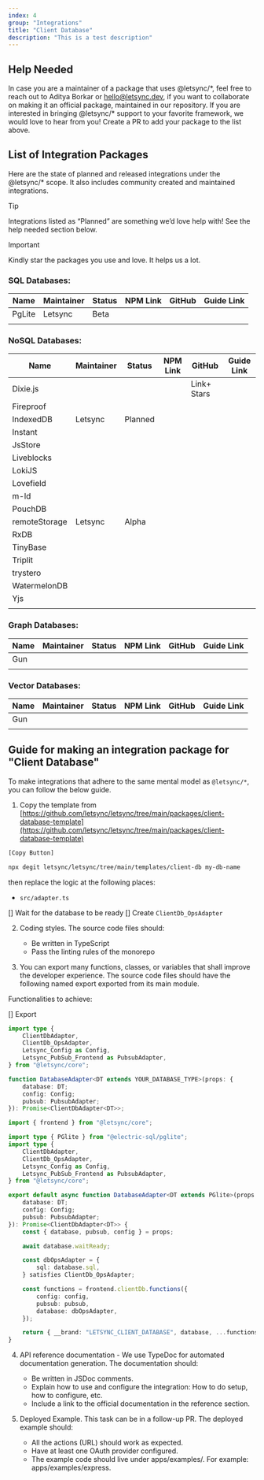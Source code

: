 ```yaml
---
index: 4
group: "Integrations"
title: "Client Database"
description: "This is a test description"
---
```


## Help Needed

In case you are a maintainer of a package that uses @letsync/\*, feel free to reach out to Aditya Borkar or hello@letsync.dev, if you want to collaborate on making it an official package, maintained in our repository. If you are interested in bringing @letsync/\* support to your favorite framework, we would love to hear from you! Create a PR to add your package to the list above.

## List of Integration Packages

Here are the state of planned and released integrations under the @letsync/\* scope. It also includes community created and maintained integrations.

> [!TIP]
> Integrations listed as “Planned” are something we’d love help with! See the help needed section below.

> [!IMPORTANT]
> Kindly star the packages you use and love. It helps us a lot.

### SQL Databases:

| Name   | Maintainer | Status | NPM Link | GitHub | Guide Link |
| ------ | ---------- | ------ | -------- | ------ | ---------- |
| PgLite | Letsync    | Beta   |          |        |            |
|        |            |        |          |        |            |

### NoSQL Databases:

| Name          | Maintainer | Status  | NPM Link | GitHub      | Guide Link |
| ------------- | ---------- | ------- | -------- | ----------- | ---------- |
| Dixie.js      |            |         |          | Link+ Stars |            |
| Fireproof     |            |         |          |             |            |
| IndexedDB     | Letsync    | Planned |          |             |            |
| Instant       |            |         |          |             |            |
| JsStore       |            |         |          |             |            |
| Liveblocks    |            |         |          |             |            |
| LokiJS        |            |         |          |             |            |
| Lovefield     |            |         |          |             |            |
| m-ld          |            |         |          |             |            |
| PouchDB       |            |         |          |             |            |
| remoteStorage | Letsync    | Alpha   |          |             |            |
| RxDB          |            |         |          |             |            |
| TinyBase      |            |         |          |             |            |
| Triplit       |            |         |          |             |            |
| trystero      |            |         |          |             |            |
| WatermelonDB  |            |         |          |             |            |
| Yjs           |            |         |          |             |            |
|               |            |         |          |             |            |

### Graph Databases:

| Name | Maintainer | Status | NPM Link | GitHub | Guide Link |
| ---- | ---------- | ------ | -------- | ------ | ---------- |
| Gun  |            |        |          |        |            |
|      |            |        |          |        |            |

### Vector Databases:

| Name | Maintainer | Status | NPM Link | GitHub | Guide Link |
| ---- | ---------- | ------ | -------- | ------ | ---------- |
| Gun  |            |        |          |        |            |
|      |            |        |          |        |            |

## Guide for making an integration package for "Client Database"

To make integrations that adhere to the same mental model as `@letsync/*`, you can follow the below guide.

1. Copy the template from [https://github.com/letsync/letsync/tree/main/packages/client-database-template](https://github.com/letsync/letsync/tree/main/packages/client-database-template)

```bash
[Copy Button]

npx degit letsync/letsync/tree/main/templates/client-db my-db-name
```

then replace the logic at the following places:

- `src/adapter.ts`

[] Wait for the database to be ready
[] Create `ClientDb_OpsAdapter`

2. Coding styles. The source code files should:

   - Be written in TypeScript
   - Pass the linting rules of the monorepo

3. You can export many functions, classes, or variables that shall improve the developer experience. The source code files should have the following named export exported from its main module.

Functionalities to achieve:

[] Export

```ts
import type {
	ClientDbAdapter,
	ClientDb_OpsAdapter,
	Letsync_Config as Config,
	Letsync_PubSub_Frontend as PubsubAdapter,
} from "@letsync/core";

function DatabaseAdapter<DT extends YOUR_DATABASE_TYPE>(props: {
	database: DT;
	config: Config;
	pubsub: PubsubAdapter;
}): Promise<ClientDbAdapter<DT>>;
```

```ts
import { frontend } from "@letsync/core";

import type { PGlite } from "@electric-sql/pglite";
import type {
	ClientDbAdapter,
	ClientDb_OpsAdapter,
	Letsync_Config as Config,
	Letsync_PubSub_Frontend as PubsubAdapter,
} from "@letsync/core";

export default async function DatabaseAdapter<DT extends PGlite>(props: {
	database: DT;
	config: Config;
	pubsub: PubsubAdapter;
}): Promise<ClientDbAdapter<DT>> {
	const { database, pubsub, config } = props;

	await database.waitReady;

	const dbOpsAdapter = {
		sql: database.sql,
	} satisfies ClientDb_OpsAdapter;

	const functions = frontend.clientDb.functions({
		config: config,
		pubsub: pubsub,
		database: dbOpsAdapter,
	});

	return { __brand: "LETSYNC_CLIENT_DATABASE", database, ...functions };
}
```

4. API reference documentation - We use TypeDoc for automated documentation generation. The documentation should:

   - Be written in JSDoc comments.
   - Explain how to use and configure the integration: How to do setup, how to configure, etc.
   - Include a link to the official documentation in the reference section.

5. Deployed Example. This task can be in a follow-up PR. The deployed example should:

   - All the actions (URL) should work as expected.
   - Have at least one OAuth provider configured.
   - The example code should live under apps/examples/<framework-name>. For example: apps/examples/express.
